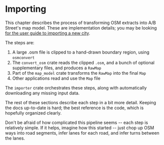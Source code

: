 # Importing

This chapter describes the process of transforming OSM extracts into A/B
Street's map model. These are implementation details; you may be looking
[for the user guide to importing a new city](../../../user/new_city.md).

The steps are:

1.  A large .osm file is clipped to a hand-drawn boundary region, using
    `osmconvert`
2.  The `convert_osm` crate reads the clipped `.osm`, and a bunch of optional
    supplementary files, and produces a `RawMap`
3.  Part of the `map_model` crate transforms the `RawMap` into the final `Map`
4.  Other applications read and use the `Map` file

The `importer` crate orchestrates these steps, along with automatically
downloading any missing input data.

The rest of these sections describe each step in a bit more detail. Keeping the
docs up-to-date is hard; the best reference is the code, which is hopefully
organized clearly.

Don't be afraid of how complicated this pipeline seems -- each step is
relatively simple. If it helps, imagine how this started -- just chop up OSM
ways into road segments, infer lanes for each road, and infer turns between the
lanes.
